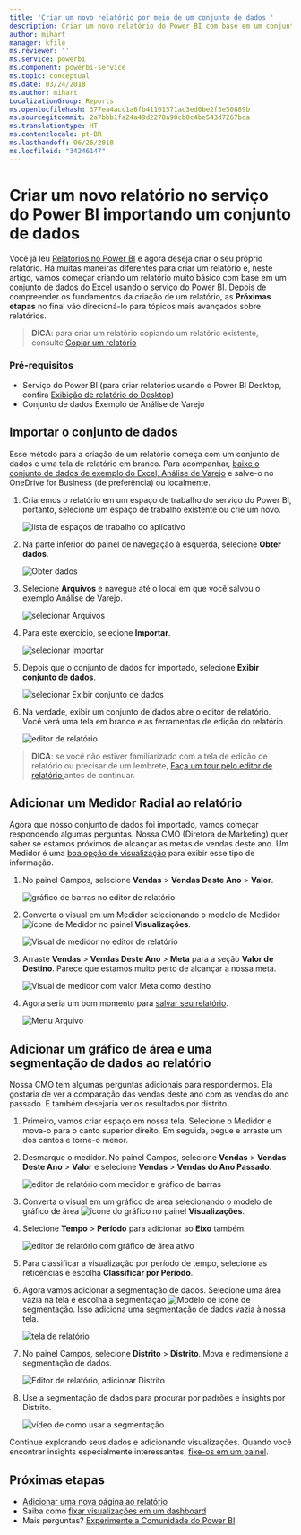 ```yaml
---
title: 'Criar um novo relatório por meio de um conjunto de dados '
description: Criar um novo relatório do Power BI com base em um conjunto de dados.
author: mihart
manager: kfile
ms.reviewer: ''
ms.service: powerbi
ms.component: powerbi-service
ms.topic: conceptual
ms.date: 03/24/2018
ms.author: mihart
LocalizationGroup: Reports
ms.openlocfilehash: 377ea4acc1a6fb41101571ac3ed0be2f3e50889b
ms.sourcegitcommit: 2a7bbb1fa24a49d2278a90cb0c4be543d7267bda
ms.translationtype: HT
ms.contentlocale: pt-BR
ms.lasthandoff: 06/26/2018
ms.locfileid: "34246147"
---
```

# <a name="create-a-new-report-in-power-bi-service-by-importing-a-dataset"></a>Criar um novo relatório no serviço do Power BI importando um conjunto de dados
Você já leu [Relatórios no Power BI](service-reports.md) e agora deseja criar o seu próprio relatório. Há muitas maneiras diferentes para criar um relatório e, neste artigo, vamos começar criando um relatório muito básico com base em um conjunto de dados do Excel usando o serviço do Power BI. Depois de compreender os fundamentos da criação de um relatório, as **Próximas etapas** no final vão direcioná-lo para tópicos mais avançados sobre relatórios.  

> **DICA**: para criar um relatório copiando um relatório existente, consulte [Copiar um relatório](power-bi-report-copy.md)
> 
### <a name="prerequisites"></a>Pré-requisitos
- Serviço do Power BI (para criar relatórios usando o Power BI Desktop, confira [Exibição de relatório do Desktop](desktop-report-view.md))  
- Conjunto de dados Exemplo de Análise de Varejo

## <a name="import-the-dataset"></a>Importar o conjunto de dados
Esse método para a criação de um relatório começa com um conjunto de dados e uma tela de relatório em branco. Para acompanhar, [baixe o conjunto de dados de exemplo do Excel, Análise de Varejo](http://go.microsoft.com/fwlink/?LinkId=529778) e salve-o no OneDrive for Business (de preferência) ou localmente.

1. Criaremos o relatório em um espaço de trabalho do serviço do Power BI, portanto, selecione um espaço de trabalho existente ou crie um novo.
   
   ![lista de espaços de trabalho do aplicativo](media/service-report-create-new/power-bi-workspaces2.png)
2. Na parte inferior do painel de navegação à esquerda, selecione **Obter dados**.
   
   ![Obter dados](media/service-report-create-new/power-bi-get-data3.png)
3. Selecione **Arquivos** e navegue até o local em que você salvou o exemplo Análise de Varejo.
   
    ![selecionar Arquivos](media/service-report-create-new/power-bi-select-files.png)
4. Para este exercício, selecione **Importar**.
   
   ![selecionar Importar](media/service-report-create-new/power-bi-import.png)
5. Depois que o conjunto de dados for importado, selecione **Exibir conjunto de dados**.
   
   ![selecionar Exibir conjunto de dados](media/service-report-create-new/power-bi-view-dataset.png)
6. Na verdade, exibir um conjunto de dados abre o editor de relatório.  Você verá uma tela em branco e as ferramentas de edição do relatório.
   
   ![editor de relatório](media/service-report-create-new/power-bi-blank-report.png)

> **DICA**: se você não estiver familiarizado com a tela de edição de relatório ou precisar de um lembrete, [Faça um tour pelo editor de relatório ](service-the-report-editor-take-a-tour.md) antes de continuar.
> 
> 

## <a name="add-a-radial-gauge-to-the-report"></a>Adicionar um Medidor Radial ao relatório
Agora que nosso conjunto de dados foi importado, vamos começar respondendo algumas perguntas.  Nossa CMO (Diretora de Marketing) quer saber se estamos próximos de alcançar as metas de vendas deste ano. Um Medidor é uma [boa opção de visualização](power-bi-report-visualizations.md) para exibir esse tipo de informação.

1. No painel Campos, selecione **Vendas** > **Vendas Deste Ano** > **Valor**.
   
    ![gráfico de barras no editor de relatório](media/service-report-create-new/power-bi-report-step1.png)
2. Converta o visual em um Medidor selecionando o modelo de Medidor ![ícone de Medidor](media/service-report-create-new/powerbi-gauge-icon.png) no painel **Visualizações**.
   
    ![Visual de medidor no editor de relatório](media/service-report-create-new/power-bi-report-step2.png)
3. Arraste **Vendas** > **Vendas Deste Ano** > **Meta** para a seção **Valor de Destino**. Parece que estamos muito perto de alcançar a nossa meta.
   
    ![Visual de medidor com valor Meta como destino](media/service-report-create-new/power-bi-report-step3.png)
4. Agora seria um bom momento para [salvar seu relatório](service-report-save.md).
   
   ![Menu Arquivo](media/service-report-create-new/powerbi-save.png)

## <a name="add-an-area-chart-and-slicer-to-the-report"></a>Adicionar um gráfico de área e uma segmentação de dados ao relatório
Nossa CMO tem algumas perguntas adicionais para respondermos. Ela gostaria de ver a comparação das vendas deste ano com as vendas do ano passado. E também desejaria ver os resultados por distrito.

1. Primeiro, vamos criar espaço em nossa tela. Selecione o Medidor e mova-o para o canto superior direito. Em seguida, pegue e arraste um dos cantos e torne-o menor.
2. Desmarque o medidor. No painel Campos, selecione **Vendas** > **Vendas Deste Ano** > **Valor** e selecione **Vendas** > **Vendas do Ano Passado**.
   
    ![editor de relatório com medidor e gráfico de barras](media/service-report-create-new/power-bi-report-step4.png)
3. Converta o visual em um gráfico de área selecionando o modelo de gráfico de área ![ícone do gráfico](media/service-report-create-new/power-bi-areachart-icon.png) no painel **Visualizações**.
4. Selecione **Tempo** > **Período** para adicionar ao **Eixo** também.
   
    ![editor de relatório com gráfico de área ativo](media/service-report-create-new/power-bi-report-step5.png)
5. Para classificar a visualização por período de tempo, selecione as reticências e escolha **Classificar por Período**.
6. Agora vamos adicionar a segmentação de dados. Selecione uma área vazia na tela e escolha a segmentação ![Modelo de ícone](media/service-report-create-new/power-bi-slicer-icon.png)    de segmentação. Isso adiciona uma segmentação de dados vazia à nossa tela.
   
    ![tela de relatório](media/service-report-create-new/power-bi-report-step6.png)    
7. No painel Campos, selecione **Distrito** > **Distrito**. Mova e redimensione a segmentação de dados.
   
    ![Editor de relatório, adicionar Distrito](media/service-report-create-new/power-bi-report-step7.png)  
8. Use a segmentação de dados para procurar por padrões e insights por Distrito.
   
   ![vídeo de como usar a segmentação](media/service-report-create-new/power-bi-slicer-video2.gif)  

Continue explorando seus dados e adicionando visualizações. Quando você encontrar insights especialmente interessantes, [fixe-os em um painel](service-dashboard-pin-tile-from-report.md).

## <a name="next-steps"></a>Próximas etapas
* [Adicionar uma nova página ao relatório](power-bi-report-add-page.md)  
* Saiba como [fixar visualizações em um dashboard](service-dashboard-pin-tile-from-report.md)   
* Mais perguntas? [Experimente a Comunidade do Power BI](http://community.powerbi.com/)

